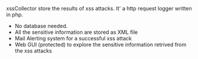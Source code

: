 xssCollector store the results of xss attacks.
It' a http request logger written in php.

  * No database needed.
  * All the sensitive information are stored as XML file
  * Mail Alerting system for a successful xss attack
  * Web GUI (protected) to explore the sensitive information retrived from the xss attacks